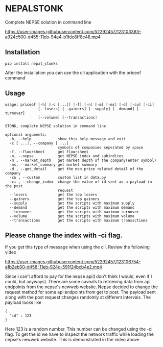 


# NEPALSTONK
Complete NEPSE solution in command line

https://user-images.githubusercontent.com/52292457/123103383-a924c500-d455-11eb-94a4-b1fde8ff8c48.mp4
## Installation
```console
pip install nepal_stonks
````
After the installation you can use the cli application with the priceof command

## Usage
```console
usage: priceof [-h] [-c [...]] [-f] [-n] [-m] [-ms] [-d] [-cu] [-ci]
               [--losers] [--gainers] [--supply] [--demand] [--turnover]
               [--volume] [--transactions]

STONK, complete NEPSE solution in command line

optional arguments:
  -h, --help            show this help message and exit
  -c [ ...], --company [ ...]
                        symbols of companies seperated by space
  -f, --floorsheet      get floorsheet
  -n, --nepse           get NEPSE index and subindices
  -m , --market_depth   get market depth of the company(enter symbol)
  -ms, --market_summary get market summary
  -d , --get_detail     get the non price related detail of the company
  -cu , --custom        custom list in data.py
  -ci , --change_index  change the value of id sent as a payload in the post
                        request
  --losers              get the top losers
  --gainers             get the top gainers
  --supply              get the scripts with maximum supply
  --demand              get the scripts with maximum demand
  --turnover            get the scripts with maximum turnover
  --volume              get the scripts with maximum volume
  --transactions        get the scripts with maximum transactions
```

## Please change the index with -ci flag.
If you get this type of message when using the cli. Review the following video

https://user-images.githubusercontent.com/52292457/123106754-a1b2eb00-d458-11eb-924c-591f24bcb4e2.mp4


Since i can't afford to pay for the nepse api(I don't think I would, even if I could, but anyways). 
There are some caveats to retrieving data from api endpoints from the nepse's newweb website. Nepse decided
to change the request method for some api endpoints from get to post. The payload sent along with the
post request changes randomly at different intervals. 
The payload looks like 
```
{
  "id" : 123
}
```
Here 123 is a random number. This number can be changed using the -ci flag. To get the id we have to 
inspect the network traffic while loading the nepse's newweb website. This is demonstrated in the video above



